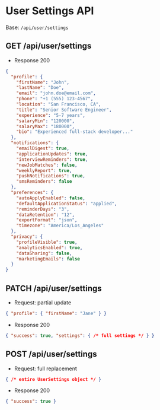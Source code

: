 # User Settings API

Base: `/api/user/settings`

## GET /api/user/settings
- Response 200
```json
{
  "profile": {
    "firstName": "John",
    "lastName": "Doe",
    "email": "john.doe@email.com",
    "phone": "+1 (555) 123-4567",
    "location": "San Francisco, CA",
    "title": "Senior Software Engineer",
    "experience": "5-7 years",
    "salaryMin": "120000",
    "salaryMax": "180000",
    "bio": "Experienced full-stack developer..."
  },
  "notifications": {
    "emailDigest": true,
    "applicationUpdates": true,
    "interviewReminders": true,
    "newJobMatches": false,
    "weeklyReport": true,
    "pushNotifications": true,
    "smsReminders": false
  },
  "preferences": {
    "autoApplyEnabled": false,
    "defaultApplicationStatus": "applied",
    "reminderDays": "3",
    "dataRetention": "12",
    "exportFormat": "json",
    "timezone": "America/Los_Angeles"
  },
  "privacy": {
    "profileVisible": true,
    "analyticsEnabled": true,
    "dataSharing": false,
    "marketingEmails": false
  }
}
```

## PATCH /api/user/settings
- Request: partial update
```json
{ "profile": { "firstName": "Jane" } }
```
- Response 200
```json
{ "success": true, "settings": { /* full settings */ } }
```

## POST /api/user/settings
- Request: full replacement
```json
{ /* entire UserSettings object */ }
```
- Response 200
```json
{ "success": true }
```
